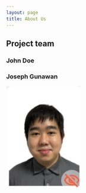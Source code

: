 ```yaml
---
layout: page
title: About Us
---
```


## Project team

### John Doe
### Joseph Gunawan

<img src="images/gunawanjoseph.png" width="200px">